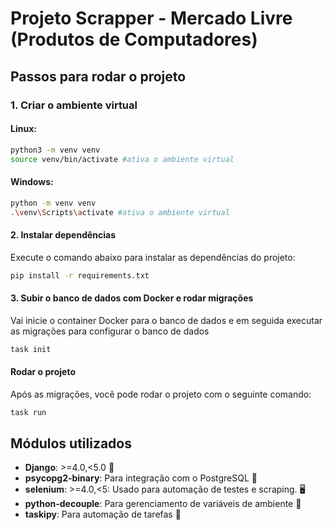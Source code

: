 # Projeto Scrapper - Mercado Livre (Produtos de Computadores)

## Passos para rodar o projeto

### 1. Criar o ambiente virtual

#### Linux:

```bash
python3 -m venv venv
source venv/bin/activate #ativa o ambiente virtual
```

#### Windows:

```bash
python -m venv venv
.\venv\Scripts\activate #ativa o ambiente virtual
```
#### 2. Instalar dependências

Execute o comando abaixo para instalar as dependências do projeto:
```bash
pip install -r requirements.txt
```
#### 3. Subir o banco de dados com Docker e rodar migrações

Vai inicie o container Docker para o banco de dados e em seguida executar as migrações para configurar o banco de dados
```bash
task init
```

#### Rodar o projeto
Após as migrações, você pode rodar o projeto com o seguinte comando:
```bash
task run
```

## Módulos utilizados

- **Django**: >=4.0,<5.0 🚀
- **psycopg2-binary**: Para integração com o PostgreSQL 🐘
- **selenium**: >=4.0,<5: Usado para automação de testes e scraping. 🖥️
- **python-decouple**: Para gerenciamento de variáveis de ambiente 🌱
- **taskipy**: Para automação de tarefas 🔧